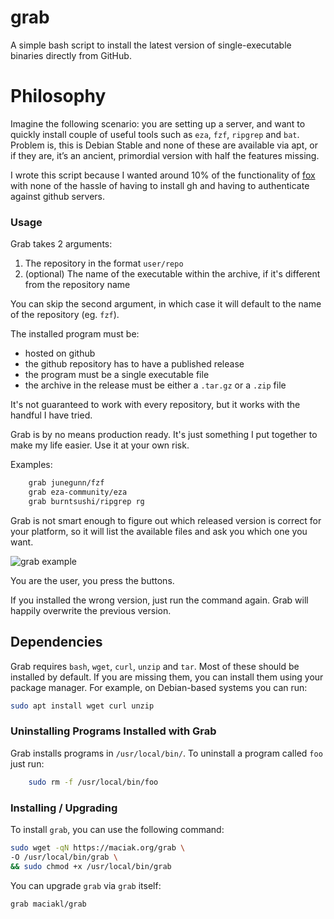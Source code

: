 # grab

A simple bash script to install the latest version of single-executable binaries directly from GitHub.

# Philosophy

Imagine the following scenario: you are setting up a server, and want to quickly install couple of useful tools such as `eza`, `fzf`, `ripgrep` and `bat`. Problem is, this is Debian Stable and none of these are available via apt, or if they are, it’s an ancient, primordial version with half the features missing.

I wrote this script because I wanted around 10% of the functionality of [fox](https://www.getfox.sh/) with none of the hassle of having to install gh and having to authenticate against github servers.

### Usage

Grab takes 2 arguments:

1. The repository in the format `user/repo`
3. (optional) The name of the executable within the archive, if it's different from the repository name

You can skip the second argument, in which case it will default to the name of the repository (eg. `fzf`).

The installed program must be:

- hosted on github
- the github repository has to have a published release
- the program must be a single executable file
- the archive in the release must be either a `.tar.gz` or a `.zip` file

It's not guaranteed to work with every repository, but it works with the handful I have tried. 

Grab is by no means production ready. It's just something I put together to make my life easier. Use it at your own risk.

Examples:

```bash
    grab junegunn/fzf
    grab eza-community/eza
    grab burntsushi/ripgrep rg
```
Grab is not smart enough to figure out which released version is correct for your platform, so it will list the available files and ask you which one you want.

![grab example](/images/grab.jpg)

You are the user, you press the buttons.

If you installed the wrong version, just run the command again. Grab will happily overwrite the previous version.

## Dependencies

Grab requires `bash`, `wget`, `curl`, `unzip` and `tar`. Most of these should be installed by default. If you are missing them, you can install them using your package manager. For example, on Debian-based systems you can run:

```bash
sudo apt install wget curl unzip
```


### Uninstalling Programs Installed with Grab

Grab installs programs in `/usr/local/bin/`. To uninstall a program called `foo` just run:

```bash
    sudo rm -f /usr/local/bin/foo
```


### Installing / Upgrading

To install `grab`, you can use the following command:

```bash
sudo wget -qN https://maciak.org/grab \
-O /usr/local/bin/grab \
&& sudo chmod +x /usr/local/bin/grab
```

You can upgrade `grab` via `grab` itself:

```bash
grab maciakl/grab
```
